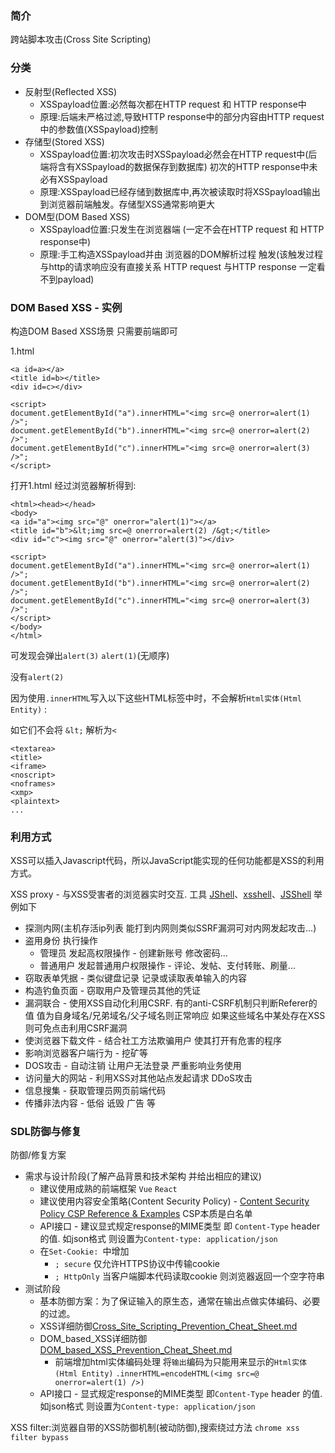 ### 简介

跨站脚本攻击(Cross Site Scripting)

### 分类

* 反射型(Reflected XSS)
  * XSSpayload位置:必然每次都在HTTP request 和 HTTP response中
  * 原理:后端未严格过滤,导致HTTP response中的部分内容由HTTP request中的参数值(XSSpayload)控制
* 存储型(Stored XSS)
  * XSSpayload位置:初次攻击时XSSpayload必然会在HTTP request中(后端将含有XSSpayload的数据保存到数据库) 初次的HTTP response中未必有XSSpayload
  * 原理:XSSpayload已经存储到数据库中,再次被读取时将XSSpayload输出到浏览器前端触发。存储型XSS通常影响更大
* DOM型(DOM Based XSS)
  * XSSpayload位置:只发生在浏览器端 (一定不会在HTTP request 和 HTTP response中)
  * 原理:手工构造XSSpayload并由 浏览器的DOM解析过程 触发(该触发过程与http的请求响应没有直接关系 HTTP request 与HTTP response 一定看不到payload)

### DOM Based XSS - 实例

构造DOM Based XSS场景 只需要前端即可

1.html
```
<a id=a></a>
<title id=b></title>
<div id=c></div>

<script>
document.getElementById("a").innerHTML="<img src=@ onerror=alert(1) />";
document.getElementById("b").innerHTML="<img src=@ onerror=alert(2) />";
document.getElementById("c").innerHTML="<img src=@ onerror=alert(3) />";
</script>
```

打开1.html 经过浏览器解析得到:
```
<html><head></head>
<body>
<a id="a"><img src="@" onerror="alert(1)"></a>
<title id="b">&lt;img src=@ onerror=alert(2) /&gt;</title>
<div id="c"><img src="@" onerror="alert(3)"></div>

<script>
document.getElementById("a").innerHTML="<img src=@ onerror=alert(1) />";
document.getElementById("b").innerHTML="<img src=@ onerror=alert(2) />";
document.getElementById("c").innerHTML="<img src=@ onerror=alert(3) />";
</script>
</body>
</html>
```
可发现会弹出`alert(3)` `alert(1)`(无顺序)

没有`alert(2)`

因为使用`.innerHTML`写入以下这些HTML标签中时，不会解析`Html实体(Html Entity)` :

如它们不会将 `&lt;` 解析为`<`
```
<textarea>
<title>
<iframe>
<noscript>
<noframes>
<xmp>
<plaintext>
...
```

### 利用方式

XSS可以插入Javascript代码，所以JavaScript能实现的任何功能都是XSS的利用方式。

XSS proxy - 与XSS受害者的浏览器实时交互.  工具 [JShell](https://github.com/s0md3v/JShell)、[xsshell](https://github.com/raz-varren/xsshell)、[JSShell](https://github.com/Den1al/JSShell)
举例如下
* 探测内网(主机存活ip列表 能打到内网则类似SSRF漏洞可对内网发起攻击...)
* 盗用身份 执行操作
  * 管理员 发起高权限操作 - 创建新账号 修改密码...
  * 普通用户 发起普通用户权限操作 - 评论、发帖、支付转账、刷量...
* 窃取表单凭据 - 类似键盘记录 记录或读取表单输入的内容
* 构造钓鱼页面 - 窃取用户及管理员其他的凭证
* 漏洞联合 - 使用XSS自动化利用CSRF. 有的anti-CSRF机制只判断Referer的值 值为自身域名/兄弟域名/父子域名则正常响应 如果这些域名中某处存在XSS则可免点击利用CSRF漏洞
* 使浏览器下载文件 - 结合社工方法欺骗用户 使其打开有危害的程序
* 影响浏览器客户端行为 - 挖矿等
* DOS攻击 - 自动注销 让用户无法登录 严重影响业务使用
* 访问量大的网站 - 利用XSS对其他站点发起请求 DDoS攻击
* 信息搜集 - 获取管理员网页前端代码
* 传播非法内容 - 低俗 诋毁 广告 等

### SDL防御与修复

防御/修复方案
* 需求与设计阶段(了解产品背景和技术架构 并给出相应的建议)
  * 建议使用成熟的前端框架 `Vue` `React`
  * 建议使用内容安全策略(Content Security Policy) - [Content Security Policy CSP Reference & Examples](https://content-security-policy.com/) CSP本质是白名单
  * API接口 - 建议显式规定response的MIME类型 即 `Content-Type` header 的值. 如json格式 则设置为`Content-type: application/json`
  * 在`Set-Cookie: `中增加
    * `; secure` 仅允许HTTPS协议中传输cookie
    * `; HttpOnly` 当客户端脚本代码读取cookie 则浏览器返回一个空字符串
* 测试阶段
  * 基本防御方案：为了保证输入的原生态，通常在输出点做实体编码、必要的过滤。
  * XSS详细防御[Cross_Site_Scripting_Prevention_Cheat_Sheet.md](https://github.com/OWASP/CheatSheetSeries/blob/master/cheatsheets/Cross_Site_Scripting_Prevention_Cheat_Sheet.md)
  * DOM_based_XSS详细防御[DOM_based_XSS_Prevention_Cheat_Sheet.md](https://github.com/OWASP/CheatSheetSeries/blob/master/cheatsheets/DOM_based_XSS_Prevention_Cheat_Sheet.md)
    * 前端增加html实体编码处理 将`输出`编码为只能用来显示的`Html实体(Html Entity)` `.innerHTML=encodeHTML(<img src=@ onerror=alert(1) />)`
  * API接口 - 显式规定response的MIME类型 即`Content-Type` header 的值. 如json格式 则设置为`Content-type: application/json`

XSS filter:浏览器自带的XSS防御机制(被动防御),搜索绕过方法 `chrome xss filter bypass`
